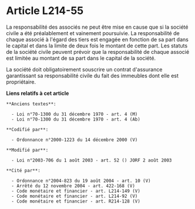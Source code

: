 # Article L214-55

La responsabilité des associés ne peut être mise en cause que si la société civile a été préalablement et vainement
poursuivie. La responsabilité de chaque associé à l'égard des tiers est engagée en fonction de sa part dans le capital et
dans la limite de deux fois le montant de cette part. Les statuts de la société civile peuvent prévoir que la responsabilité
de chaque associé est limitée au montant de sa part dans le capital de la société.

La société doit obligatoirement souscrire un contrat d'assurance garantissant sa responsabilité civile du fait des immeubles
dont elle est propriétaire.

**Liens relatifs à cet article**

	**Anciens textes**:

	  - Loi n°70-1300 du 31 décembre 1970 - art. 4 (M)
	  - Loi n°70-1300 du 31 décembre 1970 - art. 4 (Ab)

	**Codifié par**:

	  - Ordonnance n°2000-1223 du 14 décembre 2000 (V)

	**Modifié par**:

	  - Loi n°2003-706 du 1 août 2003 - art. 52 () JORF 2 août 2003

	**Cité par**:

	  - Ordonnance n°2004-823 du 19 août 2004 - art. 10 (V)
	  - Arrêté du 12 novembre 2004 - art. 422-168 (V)
	  - Code monétaire et financier - art. L214-149 (V)
	  - Code monétaire et financier - art. L214-92 (V)
	  - Code monétaire et financier - art. R214-128 (V)
